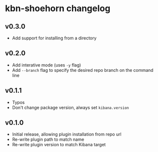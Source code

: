 # kbn-shoehorn changelog

## v0.3.0

- Add support for installing from a directory

## v0.2.0

- Add interative mode (uses `-y` flag)
- Add `--branch` flag to specify the desired repo branch on the command line

## v0.1.1

- Typos
- Don't change package version, always set `kibana.version`

## v0.1.0

- Initial release, allowing plugin installation from repo url
- Re-write plugin path to match name
- Re-write plugin version to match Kibana target